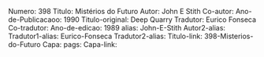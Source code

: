Numero: 398
Titulo: Mistérios do Futuro
Autor: John E Stith
Co-autor: 
Ano-de-Publicacaoo: 1990
Titulo-original: Deep Quarry
Tradutor: Eurico Fonseca
Co-tradutor: 
Ano-de-edicao: 1989
alias: John-E-Stith
Autor2-alias: 
Tradutor1-alias: Eurico-Fonseca
Tradutor2-alias: 
Titulo-link: 398-Misterios-do-Futuro
Capa: 
pags: 
Capa-link: